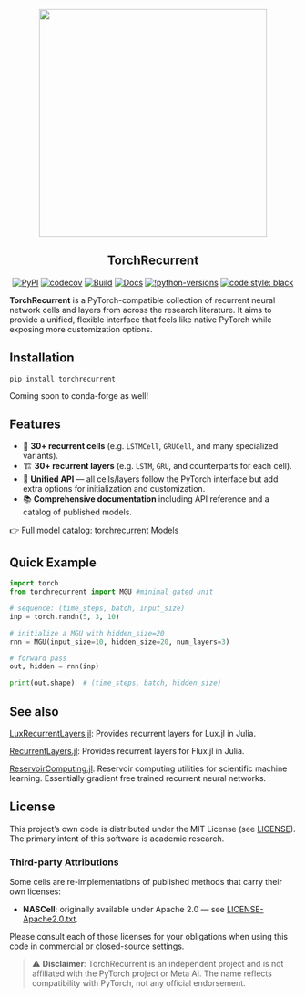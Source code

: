 <p align="center">
    <img width="400px" src="./docs/_static/logo.png"/>
</p>

<div align="center">
    <h2>TorchRecurrent</h2>
</div>

<div align="center">

[![PyPI](https://img.shields.io/pypi/v/torchrecurrent.svg)](https://pypi.org/project/torchrecurrent/)
[![codecov](https://codecov.io/gh/MartinuzziFrancesco/torchrecurrent/graph/badge.svg?token=AW36UWD1OM)](https://codecov.io/gh/MartinuzziFrancesco/torchrecurrent)
[![Build](https://github.com/MartinuzziFrancesco/torchrecurrent/actions/workflows/ci.yml/badge.svg)](https://github.com/MartinuzziFrancesco/torchrecurrent/actions/workflows/ci.yml)
[![Docs](https://img.shields.io/badge/Docs-gh--pages-blue?logo=github)](https://MartinuzziFrancesco.github.io/torchrecurrent/)
[![!python-versions](https://img.shields.io/pypi/pyversions/torchrecurrent)](https://www.python.org/)
[![code style: black](https://img.shields.io/badge/code%20style-black-000000.svg)](https://github.com/psf/black)

</div>

**TorchRecurrent** is a PyTorch-compatible collection of recurrent neural network
cells and layers from across the research literature. It aims to provide
a unified, flexible interface that feels like native PyTorch while exposing
more customization options.

## Installation

```shell
pip install torchrecurrent
```

Coming soon to conda-forge as well!

## Features

- 🔄 **30+ recurrent cells** (e.g. `LSTMCell`, `GRUCell`, and many specialized variants).
- 🏗️ **30+ recurrent layers** (e.g. `LSTM`, `GRU`, and counterparts for each cell).
- 🧩 **Unified API** — all cells/layers follow the PyTorch interface but add extra options
  for initialization and customization.
- 📚 **Comprehensive documentation** including API reference and a catalog of published models.

👉 Full model catalog: [torchrecurrent Models](https://martinuzzifrancesco.github.io/torchrecurrent/models.html)

## Quick Example

```python
import torch
from torchrecurrent import MGU #minimal gated unit

# sequence: (time_steps, batch, input_size)
inp = torch.randn(5, 3, 10)

# initialize a MGU with hidden_size=20
rnn = MGU(input_size=10, hidden_size=20, num_layers=3)

# forward pass
out, hidden = rnn(inp)

print(out.shape)  # (time_steps, batch, hidden_size)
```


## See also

[LuxRecurrentLayers.jl](https://github.com/MartinuzziFrancesco/LuxRecurrentLayers.jl):
Provides recurrent layers for Lux.jl in Julia.

[RecurrentLayers.jl](https://github.com/MartinuzziFrancesco/RecurrentLayers.jl):
Provides recurrent layers for Flux.jl in Julia.


[ReservoirComputing.jl](https://github.com/SciML/ReservoirComputing.jl):
Reservoir computing utilities for scientific machine learning.
Essentially gradient free trained recurrent neural networks.

## License

This project’s own code is distributed under the MIT License (see [LICENSE](LICENSE)). The primary intent of this software is academic research.

### Third-party Attributions

Some cells are re-implementations of published methods that carry their own licenses:
- **NASCell**: originally available under Apache 2.0 — see [LICENSE-Apache2.0.txt](licenses/Apache2.0.txt).

Please consult each of those licenses for your obligations when using this code in commercial or closed-source settings.


> ⚠️ **Disclaimer**: TorchRecurrent is an independent project and is not affiliated
with the PyTorch project or Meta AI. The name reflects compatibility with PyTorch,
not any official endorsement.
